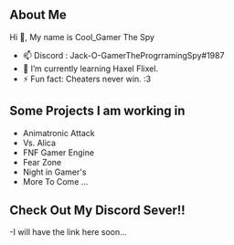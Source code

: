 ## About Me
Hi 👋, My name is Cool_Gamer The Spy

- 📫 Discord : Jack-O-GamerTheProgrramingSpy#1987
- 🌱 I’m currently learning Haxel Flixel.
- ⚡ Fun fact: Cheaters never win. :3
## Some Projects I am working in
- Animatronic Attack
- Vs. Alica
- FNF Gamer Engine
- Fear Zone
- Night in Gamer's
- More To Come ...
## Check Out My Discord Sever!!
-I will have the link here soon...
<!--
**GreatCOOLGamer2000/GreatCOOLGamer2000** is a ✨ _special_ ✨ repository because its `README.md` (this file) appears on your GitHub profile.

Here are some ideas to get you started:

- 🔭 I’m currently working on ...
- 🌱 I’m currently learning ...
- 👯 I’m looking to collaborate on ...
- 🤔 I’m looking for help with ...
- 💬 Ask me about ...
- 📫 How to reach me: ...
- 😄 Pronouns: ...
- ⚡ Fun fact: ...
-->
